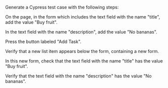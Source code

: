 Generate a Cypress test case with the following steps:

On the page, in the form which includes the text field with the name "title", add the value "Buy fruit".

In the text field with the name "description", add the value "No bananas".

Press the button labeled "Add Task".

Verify that a new list item appears below the form, containing a new form.

In this new form, check that the text field with the name "title" has the value "Buy fruit".

Verify that the text field with the name "description" has the value "No bananas".